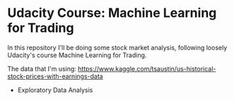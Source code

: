 # Udacity Course: Machine Learning for Trading

In this repository I'll be doing some stock market analysis, following loosely Udacity's course Machine Learning for Trading.

The data that I'm using: https://www.kaggle.com/tsaustin/us-historical-stock-prices-with-earnings-data

- Exploratory Data Analysis




